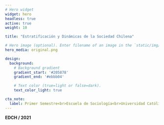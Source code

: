 ```yaml
---
# Hero widget
widget: hero
headless: true
active: true
weight: 10

title: "Estratificación y Dinámicas de la Sociedad Chilena"

# Hero image (optional). Enter filename of an image in the `static/img/` folder.
hero_media: original.png

design:
  background:
    # Background gradient
    gradient_start: '#205878'
    gradient_end: '#ebbb04'

    # Text color (true=light or false=dark).
    text_color_light: true

cta_note:
  label: Primer Semestre<br>Escuela de Sociología<br>Universidad Católica Silva Henríquez<br>[edch-ucsh.netlify.app](edch-ucsh.netlify.app)
---
```


**EDCH / 2021**
